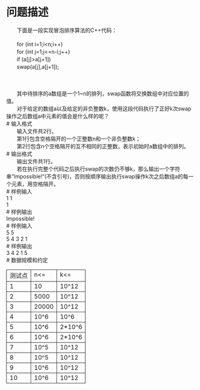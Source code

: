 <div id="pcont1" style="margin-top:20px; display:block;">

# 问题描述

<div class="pdcont">　　下面是一段实现冒泡排序算法的C++代码：<br/>
<br/>
　　for (int i=1;i&lt;n;i++)<br/>
　　for (int j=1;j&lt;=n-i;j++)<br/>
　　if (a[j]&gt;a[j+1])<br/>
　　swap(a[j],a[j+1]);<br/>
<br/>
<br/>
<br/>
　　其中待排序的a数组是一个1~n的排列，swap函数将交换数组中对应位置的值。<br/>
　　对于给定的数组a以及给定的非负整数k，使用这段代码执行了正好k次swap操作之后数组a中元素的值会是什么样的呢？</div>
# 输入格式

<div class="pdcont">　　输入文件共2行。<br/>
　　第1行包含空格隔开的一个正整数n和一个非负整数k；<br/>
　　第2行包含n个空格隔开的互不相同的正整数，表示初始时a数组中的排列。</div>
# 输出格式

<div class="pdcont">　　输出文件共1行。<br/>
　　若在执行完整个代码之后执行swap的次数仍不够k，那么输出一个字符串”Impossible!”(不含引号)，否则按顺序输出执行swap操作k次之后数组a的每一个元素，用空格隔开。</div>
# 样例输入

<div class="pddata">1 1<br/>
1</div>
# 样例输出

<div class="pddata">Impossible!</div>
# 样例输入

<div class="pddata">5 5<br/>
5 4 3 2 1</div>
# 样例输出

<div class="pddata">3 4 2 1 5</div>
# 数据规模和约定

<div class="pdcont"><table cellspacing="0" cellpadding="2px" style="border-collapse:collapse;" class="table table-striped table-horver"><tbody><tr style="border:solid 1.0pt"><td valign="top" style="border:solid 1.0pt">测试点<br/>
</td><td valign="top" style="border:solid 1.0pt">n&lt;=<br/>
</td><td valign="top" style="border:solid 1.0pt">k&lt;=<br/>
</td></tr><tr style="border:solid 1.0pt"><td valign="top" style="border:solid 1.0pt">1<br/>
</td><td valign="top" style="border:solid 1.0pt">10<br/>
</td><td valign="top" style="border:solid 1.0pt">10^12<br/>
</td></tr><tr style="border:solid 1.0pt"><td valign="top" style="border:solid 1.0pt">2<br/>
</td><td valign="top" style="border:solid 1.0pt">5000<br/>
</td><td valign="top" style="border:solid 1.0pt">10^12<br/>
</td></tr><tr style="border:solid 1.0pt"><td valign="top" style="border:solid 1.0pt">3<br/>
</td><td valign="top" style="border:solid 1.0pt">20000<br/>
</td><td valign="top" style="border:solid 1.0pt">10^12<br/>
</td></tr><tr style="border:solid 1.0pt"><td valign="top" style="border:solid 1.0pt">4<br/>
</td><td valign="top" style="border:solid 1.0pt">10^6<br/>
</td><td valign="top" style="border:solid 1.0pt">10^6<br/>
</td></tr><tr style="border:solid 1.0pt"><td valign="top" style="border:solid 1.0pt">5<br/>
</td><td valign="top" style="border:solid 1.0pt">10^6<br/>
</td><td valign="top" style="border:solid 1.0pt">2*10^6<br/>
</td></tr><tr style="border:solid 1.0pt"><td valign="top" style="border:solid 1.0pt">6<br/>
</td><td valign="top" style="border:solid 1.0pt">10^6<br/>
</td><td valign="top" style="border:solid 1.0pt">2*10^6<br/>
</td></tr><tr style="border:solid 1.0pt"><td valign="top" style="border:solid 1.0pt">7<br/>
</td><td valign="top" style="border:solid 1.0pt">10^5<br/>
</td><td valign="top" style="border:solid 1.0pt">10^12<br/>
</td></tr><tr style="border:solid 1.0pt"><td valign="top" style="border:solid 1.0pt">8<br/>
</td><td valign="top" style="border:solid 1.0pt">10^5<br/>
</td><td valign="top" style="border:solid 1.0pt">10^12<br/>
</td></tr><tr style="border:solid 1.0pt"><td valign="top" style="border:solid 1.0pt">9<br/>
</td><td valign="top" style="border:solid 1.0pt">10^6<br/>
</td><td valign="top" style="border:solid 1.0pt">10^12<br/>
</td></tr><tr style="border:solid 1.0pt"><td valign="top" style="border:solid 1.0pt">10<br/>
</td><td valign="top" style="border:solid 1.0pt">10^6<br/>
</td><td valign="top" style="border:solid 1.0pt">10^12<br/>
</td></tr></tbody></table></div>

</div>